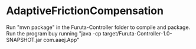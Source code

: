# AdaptiveFrictionCompensation

Run "mvn package" in the Furuta-Controller folder to compile and package.
Run the program buy running "java -cp target/Furuta-Controller-1.0-SNAPSHOT.jar com.aaej.App"
